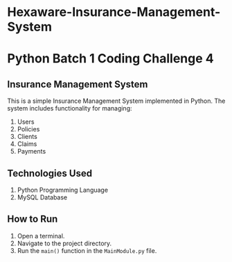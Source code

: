 # Hexaware-Insurance-Management-System

# Python Batch 1 Coding Challenge 4

## Insurance Management System

This is a simple Insurance Management System implemented in Python. The system includes functionality for managing: 
1. Users
2. Policies
3. Clients
4. Claims
5. Payments

## Technologies Used

1. Python Programming Language
2. MySQL Database

## How to Run

1. Open a terminal.
2. Navigate to the project directory.
3. Run the `main()` function in the `MainModule.py` file.
